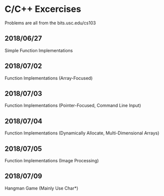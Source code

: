 # C/C++ Excercises 
Problems are all from the bits.usc.edu/cs103

## 2018/06/27
Simple Function Implementations

## 2018/07/02
Function Implementations (Array-Focused)

## 2018/07/03
Function Implementations (Pointer-Focused, Command Line Input)

## 2018/07/04
Function Implementations (Dynamically Allocate, Multi-Dimensional Arrays)

## 2018/07/05
Function Implementations (Image Processing)

## 2018/07/09
Hangman Game (Mainly Use Char*)
